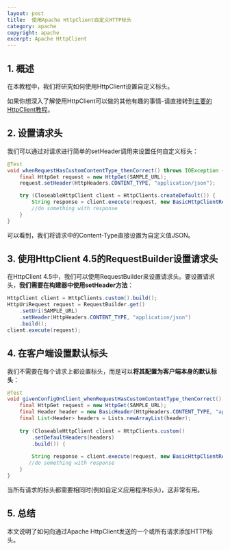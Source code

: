 ```yaml
---
layout: post
title:  使用Apache HttpClient自定义HTTP标头
category: apache
copyright: apache
excerpt: Apache HttpClient
---
```


## 1. 概述

在本教程中，我们将研究如何使用HttpClient设置自定义标头。

如果你想深入了解使用HttpClient可以做的其他有趣的事情-请直接转到[主要的HttpClient教程](https://www.baeldung.com/httpclient-guide)。

## 2. 设置请求头 

我们可以通过对请求进行简单的setHeader调用来设置任何自定义标头：

```java
@Test
void whenRequestHasCustomContentType_thenCorrect() throws IOException {
    final HttpGet request = new HttpGet(SAMPLE_URL);
    request.setHeader(HttpHeaders.CONTENT_TYPE, "application/json");

    try (CloseableHttpClient client = HttpClients.createDefault()) {
        String response = client.execute(request, new BasicHttpClientResponseHandler());
        //do something with response
    }
}
```

可以看到，我们将请求中的Content-Type直接设置为自定义值JSON。

## 3. 使用HttpClient 4.5的RequestBuilder设置请求头

在HttpClient 4.5中，我们可以使用RequestBuilder来设置请求头。要设置请求头，**我们需要在构建器中使用setHeader方法**：

```java
HttpClient client = HttpClients.custom().build();
HttpUriRequest request = RequestBuilder.get()
    .setUri(SAMPLE_URL)
    .setHeader(HttpHeaders.CONTENT_TYPE, "application/json")
    .build();
client.execute(request);
```

## 4. 在客户端设置默认标头

我们不需要在每个请求上都设置标头，而是可以**将其配置为客户端本身的默认标头**：

```java
@Test
void givenConfigOnClient_whenRequestHasCustomContentType_thenCorrect() throws IOException {
    final HttpGet request = new HttpGet(SAMPLE_URL);
    final Header header = new BasicHeader(HttpHeaders.CONTENT_TYPE, "application/json");
    final List<Header> headers = Lists.newArrayList(header);
    
    try (CloseableHttpClient client = HttpClients.custom()
        .setDefaultHeaders(headers)
        .build()) {
        
        String response = client.execute(request, new BasicHttpClientResponseHandler());
       //do something with response
    }
}
```

当所有请求的标头都需要相同时(例如自定义应用程序标头)，这非常有用。

## 5. 总结

本文说明了如何向通过Apache HttpClient发送的一个或所有请求添加HTTP标头。
